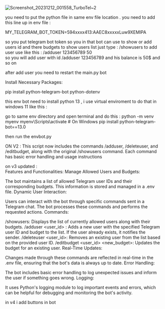 

![Screenshot_20231212_001558_TurboTel~2](https://github.com/khanfar/controlenvbot/assets/16803586/de08b7de-1360-4bff-8940-b8bc74a1dd26)




you need to put the python file in same env file location .
you need to add this line up in env file :

MY_TELEGRAM_BOT_TOKEN=594xxxx413:AAEC8xxxxxLuw9XEMlPA

so you put telegram bot token so you in that bot can use to show or add users id and there budgets 
to show users list just type : /showusers
to add user use like this : /adduser 123456789 50      
so you will add user with id /adduser 123456789 and his balance is 50$ and so on

after add user you need to restart the main.py bot 

Install Necessary Packages:

pip install python-telegram-bot python-dotenv


this env bot need to install python 13 , i use virtual enviroment to do that in windows 11 like this : 

go to same env directory and open terminal and do this :
python -m venv myenv
myenv\Scripts\activate  # On Windows
pip install python-telegram-bot==13.0

then run the envbot.py

ON V2 : 
This script now includes the commands /adduser, /deleteuser, and /editbudget, along with the original /showusers command. Each command has basic error handling and usage instructions

on v3 updated :   
Features and Functionalities:
Manage Allowed Users and Budgets:

The bot maintains a list of allowed Telegram user IDs and their corresponding budgets. This information is stored and managed in a .env file.
Dynamic User Interaction:

Users can interact with the bot through specific commands sent in a Telegram chat. The bot processes these commands and performs the requested actions.
Commands:

/showusers: Displays the list of currently allowed users along with their budgets.
/adduser <user_id> <budget>: Adds a new user with the specified Telegram user ID and budget to the list. If the user already exists, it notifies the sender.
/deleteuser <user_id>: Removes an existing user from the list based on the provided user ID.
/editbudget <user_id> <new_budget>: Updates the budget for an existing user.
Real-Time Updates:

Changes made through these commands are reflected in real-time in the .env file, ensuring that the bot's data is always up to date.
Error Handling:

The bot includes basic error handling to log unexpected issues and inform the user if something goes wrong.
Logging:

It uses Python's logging module to log important events and errors, which can be helpful for debugging and monitoring the bot's activity.


in v4   i add buttons in bot 
